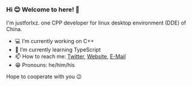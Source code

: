 #

### Hi :blush: Welcome to here! :wave:

I'm justforlxz. one CPP developer for linux desktop environment (DDE) of China.

- :computer: I’m currently working on C++
- :palm_tree: I’m currently learning TypeScript
- :mailbox: How to reach me: [Twitter](https://twitter.com/justforlxz), [Website](https://blog.justforlxz.com), [E-Mail](mailto:justforlxz@gmail.com)
- :grin: Pronouns: he/him/his

Hope to cooperate with you :wink:
